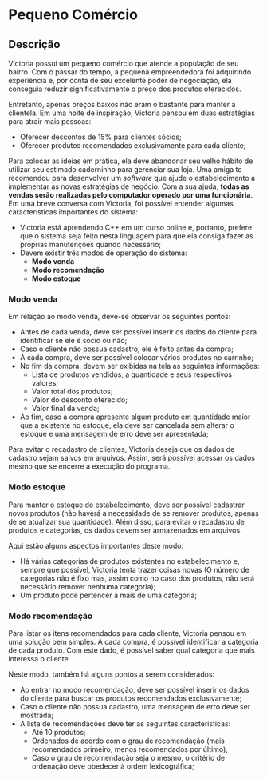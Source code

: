 # Pequeno Comércio

## Descrição

Victoria possui um pequeno comércio que atende a população de seu bairro. Com o passar do tempo, a pequena empreendedora foi adquirindo experiência e, por conta de seu excelente poder de negociação, ela conseguia reduzir significativamente o preço dos produtos oferecidos.

Entretanto, apenas preços baixos não eram o bastante para manter a clientela. Em uma noite de inspiração, Victoria pensou em duas estratégias para atrair mais pessoas:
- Oferecer descontos de 15% para clientes sócios;
- Oferecer produtos recomendados exclusivamente para cada cliente;

Para colocar as ideias em prática, ela deve abandonar seu velho hábito de utilizar seu estimado caderninho para gerenciar sua loja. Uma amiga te recomendou para desenvolver um *software* que ajude o estabelecimento a implementar as novas estratégias de negócio. Com a sua ajuda, **todas as vendas serão realizadas pelo computador operado por uma funcionária**. Em uma breve conversa com Victoria, foi possível entender algumas características importantes do sistema:
- Victoria está aprendendo C++ em um curso online e, portanto, prefere que o sistema seja feito nesta linguagem para que ela consiga fazer as próprias manutenções quando necessário;
- Devem existir três modos de operação do sistema:
    - **Modo venda**
    - **Modo recomendação**
    - **Modo estoque**

### Modo venda
Em relação ao modo venda, deve-se observar os seguintes pontos:
- Antes de cada venda, deve ser possível inserir os dados do cliente para identificar se ele é sócio ou não;
- Caso o cliente não possua cadastro, ele é feito antes da compra;
- A cada compra, deve ser possível colocar vários produtos no carrinho;
- No fim da compra, devem ser exibidas na tela as seguintes informações:
    - Lista de produtos vendidos, a quantidade e seus respectivos valores;
    - Valor total dos produtos;
    - Valor do desconto oferecido;
    - Valor final da venda;
- Ao fim, caso a compra apresente algum produto em quantidade maior que a existente no estoque, ela deve ser cancelada sem alterar o estoque e uma mensagem de erro deve ser apresentada;

Para evitar o recadastro de clientes, Victoria deseja que os dados de cadastro sejam salvos em arquivos. Assim, será possível acessar os dados mesmo que se encerre a execução do programa.

### Modo estoque
Para manter o estoque do estabelecimento, deve ser possível cadastrar novos produtos (não haverá a necessidade de se remover produtos, apenas de se atualizar sua quantidade). Além disso, para evitar o recadastro de produtos e categorias, os dados devem ser armazenados em arquivos.

Aqui estão alguns aspectos importantes deste modo:
- Há várias categorias de produtos existentes no estabelecimento e, sempre que possível, Victoria tenta trazer coisas novas (O número de categorias não é fixo mas, assim como no caso dos produtos, não será necessário remover nenhuma categoria);
- Um produto pode pertencer a mais de uma categoria;

### Modo recomendação
Para listar os itens recomendados para cada cliente, Victoria pensou em uma solução bem simples. A cada compra, é possível identificar a categoria de cada produto. Com este dado, é possível saber qual categoria que mais interessa o cliente.

Neste modo, também há alguns pontos a serem considerados:
- Ao entrar no modo recomendação, deve ser possível inserir os dados do cliente para buscar os produtos recomendados exclusivamente;
- Caso o cliente não possua cadastro, uma mensagem de erro deve ser mostrada;
- A lista de recomendações deve ter as seguintes características:
    - Até 10 produtos;
    - Ordenados de acordo com o grau de recomendação (mais recomendados primeiro, menos recomendados por último);
    - Caso o grau de recomendação seja o mesmo, o critério de ordenação deve obedecer à ordem lexicográfica;
